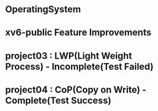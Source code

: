 # OperatingSystem
# xv6-public Feature Improvements
# project03 : LWP(Light Weight Process) - Incomplete(Test Failed)
# project04 : CoP(Copy on Write) - Complete(Test Success)
